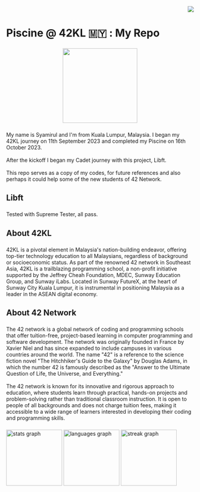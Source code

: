 <div align="right">
  <img src="https://visitor-badge.laobi.icu/badge?page_id=dr-msr.dr-msr&"  />
</div>

###

<h1 align="left">Piscine @ 42KL 🇲🇾 : My Repo</h1>

###

<div align="center">
  <img height="200" src="https://i.imgur.com/JBEGngS.png"  />
</div>

###

<p align="left">My name is Syamirul and I'm from Kuala Lumpur, Malaysia. I began my 42KL journey on 11th September 2023 and completed my Piscine on  16th October 2023.<br><br>After the kickoff I began my Cadet journey with this project, Libft. <br><br>This repo serves as a copy of my codes, for future references and also perhaps it could help some of the new students of 42 Network.</p>

###

<h2 align="left">Libft</h2>

###

Tested with Supreme Tester, all pass.

###

<h2 align="left">About 42KL</h2>

###

<p align="left">42KL is a pivotal element in Malaysia's nation-building endeavor, offering top-tier technology education to all Malaysians, regardless of background or socioeconomic status. As part of the renowned 42 network in Southeast Asia, 42KL is a trailblazing programming school, a non-profit initiative supported by the Jeffrey Cheah Foundation, MDEC, Sunway Education Group, and Sunway iLabs. Located in Sunway FutureX, at the heart of Sunway City Kuala Lumpur, it is instrumental in positioning Malaysia as a leader in the ASEAN digital economy.</p>

###

<h2 align="left">About 42 Network</h2>

###

<p align="left">The 42 network is a global network of coding and programming schools that offer tuition-free, project-based learning in computer programming and software development. The network was originally founded in France by Xavier Niel and has since expanded to include campuses in various countries around the world. The name "42" is a reference to the science fiction novel "The Hitchhiker's Guide to the Galaxy" by Douglas Adams, in which the number 42 is famously described as the "Answer to the Ultimate Question of Life, the Universe, and Everything."<br><br>The 42 network is known for its innovative and rigorous approach to education, where students learn through practical, hands-on projects and problem-solving rather than traditional classroom instruction. It is open to people of all backgrounds and does not charge tuition fees, making it accessible to a wide range of learners interested in developing their coding and programming skills.</p>

###

<div align="left">
  <img src="https://github-readme-stats.vercel.app/api?username=dr-msr&hide_title=true&hide_rank=true&show_icons=true&include_all_commits=true&count_private=true&disable_animations=false&theme=default&locale=en&hide_border=false&order=1" height="150" alt="stats graph"  />
  <img src="https://github-readme-stats.vercel.app/api/top-langs?username=dr-msr&locale=en&hide_title=false&layout=compact&card_width=320&langs_count=5&theme=default&hide_border=false&order=2" height="150" alt="languages graph"  />
  <img src="https://streak-stats.demolab.com?user=dr-msr&locale=en&mode=weekly&theme=default&hide_border=false&border_radius=5&date_format=j M[ Y]&order=3" height="150" alt="streak graph"  />
</div>

###

<br clear="both">

<p align="center"></p>

###
